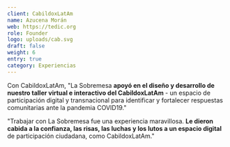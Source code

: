 ```yaml
---
client: CabildoxLatAm
name: Azucena Morán
web: https://tedic.org
role: Founder
logo: uploads/cab.svg
draft: false
weight: 6
entry: true
category: Experiencias
---
```


Con CabildoxLatAm, "La Sobremesa **apoyó en el diseño y desarrollo de nuestro taller virtual e interactivo del CabildoxLatAm** - un espacio de participación digital y transnacional para identificar y fortalecer respuestas comunitarias ante la pandemia COVID19."

"Trabajar con La Sobremesa fue una experiencia maravillosa. **Le dieron cabida a la confianza, las risas, las luchas y los lutos a un espacio digital** de participación ciudadana, como CabildoxLatAm."